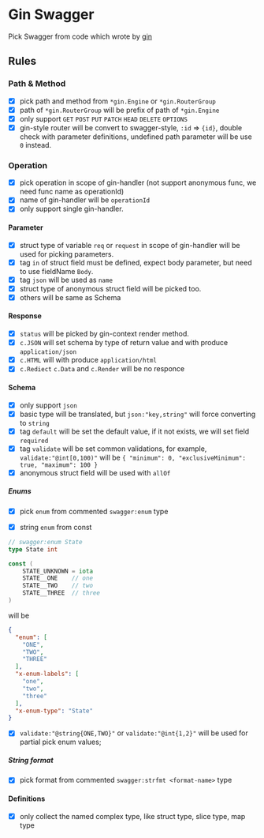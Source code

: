# Gin Swagger

Pick Swagger from code which wrote by [gin](https://github.com/gin-gonic/gin)

## Rules

### Path & Method

- [x] pick path and method from `*gin.Engine` or `*gin.RouterGroup`
- [x] path of `*gin.RouterGroup` will be prefix of path of `*gin.Engine`
- [x] only support `GET` `POST` `PUT` `PATCH` `HEAD` `DELETE` `OPTIONS`
- [x] gin-style router will be convert to swagger-style, `:id` => `{id}`, double check with parameter definitions, undefined path parameter will be use `0` instead.

### Operation

- [x] pick operation in scope of gin-handler (not support anonymous func, we need func name as operationId)
- [x] name of gin-handler will be `operationId`
- [x] only support single gin-handler.
 
#### Parameter

- [x] struct type of variable `req` or `request` in scope of gin-handler will be used for picking parameters.
- [x] tag `in` of struct field must be defined, expect body parameter, but need to use fieldName `Body`. 
- [x] tag `json` will be used as `name` 
- [x] struct type of anonymous struct field will be picked too.
- [x] others will be same as Schema

#### Response

- [x] `status` will be picked by gin-context render method.
- [x] `c.JSON` will set schema by type of return value and with produce `application/json`
- [x] `c.HTML` will with produce `application/html`
- [x] `c.Rediect` `c.Data` and `c.Render` will be no responce

#### Schema

- [x] only support `json`
- [x] basic type will be translated, but `json:"key,string"` will force converting to `string`
- [x] tag `default` will be set the default value, if it not exists, we will set field `required`
- [x] tag `validate` will be set common validations, for example, `validate:"@int[0,100)"` will be `{ "minimum": 0, "exclusiveMinimum": true, "maximum": 100 }`
- [x] anonymous struct field will be used with `allOf`

##### Enums

- [x] pick `enum` from commented `swagger:enum` type

- [x] string `enum` from const

```go
// swagger:enum State
type State int

const (
	STATE_UNKNOWN = iota
	STATE__ONE    // one
	STATE__TWO    // two
	STATE__THREE  // three
)
``` 
will be 
```json
{
  "enum": [
    "ONE",
    "TWO",
    "THREE"
  ],
  "x-enum-labels": [
    "one",
    "two",
    "three"
  ],
  "x-enum-type": "State"
}
```

- [x] `validate:"@string{ONE,TWO}"` or `validate:"@int{1,2}"` will be used for partial pick enum values;  

##### String format

- [x] pick format from commented `swagger:strfmt <format-name>` type

#### Definitions

- [x] only collect the named complex type, like struct type, slice type, map type

